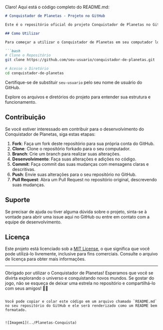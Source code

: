 Claro! Aqui está o código completo do README.md:

```markdown
# Conquistador de Planetas - Projeto no GitHub

Este é o repositório oficial do projeto Conquistador de Planetas no GitHub. Aqui você encontrará todos os recursos necessários para começar a utilizar e contribuir para o desenvolvimento deste emocionante jogo de estratégia espacial.

## Como Utilizar

Para começar a utilizar o Conquistador de Planetas em seu computador local, siga estas etapas simples:

```bash
# Clone o Repositório
git clone https://github.com/seu-usuario/conquistador-de-planetas.git

# Acesse o Diretório
cd conquistador-de-planetas
```

Certifique-se de substituir `seu-usuario` pelo seu nome de usuário do GitHub.

Explore os arquivos e diretórios do projeto para entender sua estrutura e funcionamento.

## Contribuição

Se você estiver interessado em contribuir para o desenvolvimento do Conquistador de Planetas, siga estas etapas:

1. **Fork**: Faça um fork deste repositório para sua própria conta do GitHub.
2. **Clone**: Clone o repositório forkado para o seu computador.
3. **Branch**: Crie um branch para realizar suas alterações.
4. **Desenvolvimento**: Faça suas alterações e adições no código.
5. **Commit**: Faça commit das suas mudanças com mensagens claras e descritivas.
6. **Push**: Envie suas alterações para o seu repositório no GitHub.
7. **Pull Request**: Abra um Pull Request no repositório original, descrevendo suas mudanças.

## Suporte

Se precisar de ajuda ou tiver alguma dúvida sobre o projeto, sinta-se à vontade para abrir uma issue aqui no GitHub ou entre em contato com a equipe de desenvolvimento.

## Licença

Este projeto está licenciado sob a [MIT License](LICENSE), o que significa que você pode utilizá-lo livremente, inclusive para fins comerciais. Consulte o arquivo de licença para obter mais informações.

---

Obrigado por utilizar o Conquistador de Planetas! Esperamos que você se divirta explorando o universo e conquistando novos mundos. Se gostar do jogo, não se esqueça de deixar uma estrela no repositório e compartilhá-lo com seus amigos! 🚀🌌
```

Você pode copiar e colar este código em um arquivo chamado `README.md` no seu repositório do GitHub e ele será renderizado como um README bem formatado.


![Imagem1](../Planetas-Conquista)
